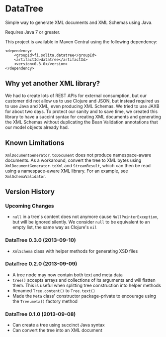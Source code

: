 
DataTree
========

Simple way to generate XML documents and XML Schemas using Java.

Requires Java 7 or greater.

This project is available in Maven Central using the following dependency:

```
<dependency>
    <groupId>fi.solita.datatree</groupId>
    <artifactId>datatree</artifactId>
    <version>0.3.0</version>
</dependency>
```


Why yet another XML library?
----------------------------

We had to create lots of REST APIs for external consumption, but our
customer did not allow us to use Clojure and JSON, but instead required us
to use Java and XML, even producing XML Schemas. We tried to use JAXB for
about two days. To protect our sanity and to save time, we created this
library to have a succint syntax for creating XML documents and generating
the XML Schemas without duplicating the Bean Validation annotations that
our model objects already had.


Known Limitations
-----------------

`XmlDocumentGenerator.toDocument` does not produce namespace-aware documents.
As a workaround, convert the tree to XML bytes using
`XmlDocumentGenerator.toXml` and `StreamResult`, which can then be read using
a namespace-aware XML library. For an example, see `XmlSchemaValidator`.


Version History
---------------

### Upcoming Changes

- `null` in a tree's content does not anymore cause `NullPointerException`,
but will be ignored silently. We consider `null` to be equivalent to an empty
list, the same way as Clojure's `nil`

### DataTree 0.3.0 (2013-09-10)

- `XmlSchema` class with helper methods for generating XSD files

### DataTree 0.2.0 (2013-09-09)

- A tree node may now contain both text and meta data
- `tree()` accepts arrays and collections of its arguments and will flatten
them. This is useful when splitting tree construction into helper methods
- Renamed `Tree.content()` to `Tree.text()`
- Made the `Meta` class' constructor package-private to encourage using the
`Tree.meta()` factory method

### DataTree 0.1.0 (2013-09-08)

- Can create a tree using succinct Java syntax
- Can convert the tree into an XML document
